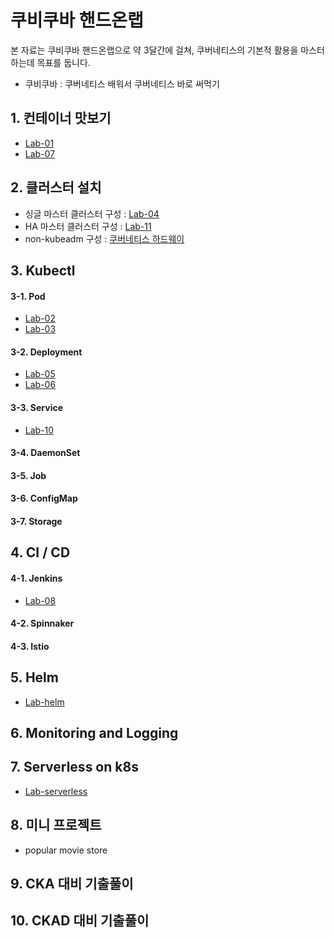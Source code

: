# 쿠비쿠바 핸드온랩

본 자료는 쿠비쿠바 핸드온랩으로 약 3달간에 걸쳐, 쿠버네티스의 기본적 활용을 마스터하는데 목표를 둡니다.

- 쿠비쿠바 : 쿠버네티스 배워서 쿠버네티스 바로 써먹기

## 1. 컨테이너 맛보기

- [Lab-01](./doc/Lab-01.md)
- [Lab-07](https://github.com/jmyung/jmyung.github.io/blob/master/_posts/2019-03-03-creating-effective-docker-images.md)

## 2. 클러스터 설치
- 싱글 마스터 클러스터 구성 : [Lab-04](./doc/Lab-04.md)
- HA 마스터 클러스터 구성 : [Lab-11](./doc/Lab-11.md)
- non-kubeadm 구성 : [쿠버네티스 하드웨이](https://github.com/jmyung/kubernetes-the-hard-way-modified)

## 3. Kubectl
#### 3-1. Pod
- [Lab-02](./doc/Lab-02.md)
- [Lab-03](./doc/Lab-03.md)
#### 3-2. Deployment
- [Lab-05](./doc/Lab-05.md)
- [Lab-06](./doc/Lab-06.md)
#### 3-3. Service
- [Lab-10](./doc/Lab-10.md)
#### 3-4. DaemonSet
#### 3-5. Job
#### 3-6. ConfigMap
#### 3-7. Storage

## 4. CI / CD
#### 4-1. Jenkins
- [Lab-08](./doc/Lab-08.md)
#### 4-2. Spinnaker
#### 4-3. Istio

## 5. Helm
- [Lab-helm](./doc/Lab-helm.md)

## 6. Monitoring and Logging

## 7. Serverless on k8s
- [Lab-serverless](./doc/Lab-serverless.md)

## 8. 미니 프로젝트
 - popular movie store

## 9. CKA 대비 기출풀이

## 10. CKAD 대비 기출풀이
